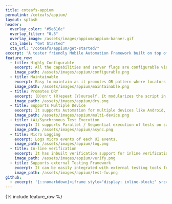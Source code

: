 ```yaml
---
title: coteafs-appium
permalink: /coteafs/appium/
layout: splash
header:
  overlay_color: "#5e616c"
  overlay_filter: "0.5"
  overlay_image: /assets/images/appium/appium-banner.gif
  cta_label: "Get Started"
  cta_url: "/coteafs/appium/get-started/"
excerpt: 'A tester friendly Mobile Automation Framework built on top of Appium which supports testing web and native apps for Android, iOS and Windows real or emulator Mobiles and Tablets. <br /><br /> {::nomarkdown}<iframe style="display: inline-block;" src="https://ghbtns.com/github-btn.html?user=WasiqB&repo=coteafs-appium&type=star&count=true&size=large" frameborder="0" scrolling="0" width="160px" height="30px"></iframe> <iframe style="display: inline-block;" src="https://ghbtns.com/github-btn.html?user=WasiqB&repo=coteafs-appium&type=fork&count=true&size=large" frameborder="0" scrolling="0" width="158px" height="30px"></iframe>{:/nomarkdown}'
feature_row:
  - title: Highly Configurable
    excerpt: All the capabilities and server flags are configurable via YAML config file.
    image_path: /assets/images/appium/configurable.png
  - title: Maintainable
    excerpt: Easy to maintain as it promotes OR pattern where locators are stored in it's respective Activity class.
    image_path: /assets/images/appium/maintainable.png
  - title: Promotes DRY
    excerpt: (D)on't (R)epeat (Y)ourself. It modularizes the script in small classes which removes code duplication.
    image_path: /assets/images/appium/dry.png
  - title: Supports Multiple Device
    excerpt: It supports Automation for multiple devices like Android, iOS and Windows.
    image_path: /assets/images/appium/multi-device.png
  - title: (A)/Synchronous Test Execution
    excerpt: It supports Parallel / Sequential execution of tests on same or multiple devices.
    image_path: /assets/images/appium/async.png
  - title: Micro Logging
    excerpt: Logs micro events of each UI events.
    image_path: /assets/images/appium/log.png
  - title: In-line verification
    excerpt: It has inbuilt verification support for inline verification of elements.
    image_path: /assets/images/appium/verify.png
  - title: Supports external Testing Framework
    excerpt: It can be easily integrated with external testing tools for test execution, e.g. TestNG, JUnit,  Cucumber, etc.
    image_path: /assets/images/appium/test-fw.png
github:
  - excerpt: '{::nomarkdown}<iframe style="display: inline-block;" src="https://ghbtns.com/github-btn.html?user=mmistakes&repo=minimal-mistakes&type=star&count=true&size=large" frameborder="0" scrolling="0" width="160px" height="30px"></iframe> <iframe style="display: inline-block;" src="https://ghbtns.com/github-btn.html?user=mmistakes&repo=minimal-mistakes&type=fork&count=true&size=large" frameborder="0" scrolling="0" width="158px" height="30px"></iframe>{:/nomarkdown}'
---
```

{% include feature_row %}
